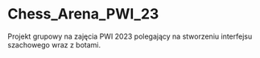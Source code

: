 # Chess_Arena_PWI_23
Projekt grupowy na zajęcia PWI 2023 polegający na stworzeniu interfejsu szachowego wraz z botami.
